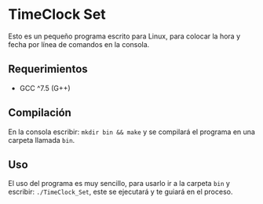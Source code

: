 # TimeClock Set
Esto es un pequeño programa escrito para Linux, para colocar la hora y fecha por línea de comandos en la consola.

## Requerimientos
* GCC ^7.5 (G++)

## Compilación
En la consola escribir: ``mkdir bin && make`` y se compilará el programa en una carpeta llamada ``bin``. 

## Uso
El uso del programa es muy sencillo, para usarlo ir a la carpeta ``bin`` y escribir: ``./TimeClock_Set``, este se ejecutará y te guiará en el proceso.
